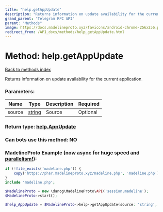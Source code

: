 ```yaml
---
title: "help.getAppUpdate"
description: "Returns information on update availability for the current application."
grand_parent: "Telegram RPC API"
parent: "Methods"
image: https://docs.madelineproto.xyz/favicons/android-chrome-256x256.png
redirect_from: /API_docs/methods/help_getAppUpdate.html
---
```

# Method: help.getAppUpdate
[Back to methods index](index.html)



Returns information on update availability for the current application.

### Parameters:

| Name     |    Type       | Description | Required |
|----------|---------------|-------------|----------|
|source|[string](/API_docs/types/string.html) | Source | Optional|


### Return type: [help.AppUpdate](/API_docs/types/help.AppUpdate.html)

### Can bots use this method: **NO**


### MadelineProto Example ([now async for huge speed and parallelism!](https://docs.madelineproto.xyz/docs/ASYNC.html)):


```php
if (!file_exists('madeline.php')) {
    copy('https://phar.madelineproto.xyz/madeline.php', 'madeline.php');
}
include 'madeline.php';

$MadelineProto = new \danog\MadelineProto\API('session.madeline');
$MadelineProto->start();

$help_AppUpdate = $MadelineProto->help->getAppUpdate(source: 'string', );
```

